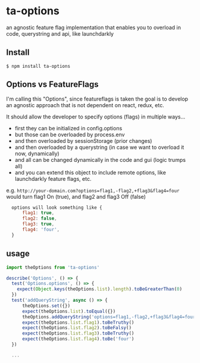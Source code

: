 # ta-options
an agnostic feature flag implementation that enables you to overload in code, querystring and api, like launchdarkly

## Install
```
$ npm install ta-options
```

## Options vs FeatureFlags

  I'm calling this "Options", since featureflags is taken
  the goal is to develop an agnostic approach that is not dependent on react, redux, etc.

  It should allow the developer to specify options (flags) in multiple ways...
   - first they can be initialized in config.options
   - but those can be overloaded by process.env
   - and then overloaded by sessionStorage (prior changes)
   - and then overloaded by a querystring (in case we want to overload it now, dynamically)
   - and all can be changed dynamically in the code and gui (logic trumps all)
   - and you can extend this object to include remote options, like launchdarkly feature flags, etc.
    
  e.g. ```http://your-domain.com?options=flag1,-flag2,+flag3&flag4=four``` would turn flag1 On (true), and flag2 and flag3 Off (false)

```javascript
  options will look something like {
      flag1: true,
      flag2: false,
      flag3: true,
      flag4: 'four',
  }
```


## usage

```javascript
import theOptions from 'ta-options'

describe('Options', () => {
  test('Options.options', () => {
    expect(Object.keys(theOptions.list).length).toBeGreaterThan(0)
  })
  test('addQueryString', async () => {
      theOptions.set({})
      expect(theOptions.list).toEqual({})
      theOptions.addQueryString('options=flag1,-flag2,+flag3&flag4=four')
      expect(theOptions.list.flag1).toBeTruthy()
      expect(theOptions.list.flag2).toBeFalsy()
      expect(theOptions.list.flag3).toBeTruthy()
      expect(theOptions.list.flag4).toBe('four')
  })

  ...
```

